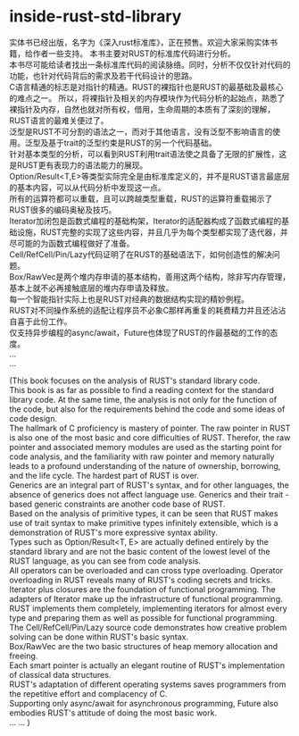 # inside-rust-std-library
实体书已经出版，名字为《深入rust标准库》，正在预售。欢迎大家采购实体书籍，给作者一些支持。
本书主要对RUST的标准库代码进行分析。  
本书尽可能给读者找出一条标准库代码的阅读脉络。同时，分析不仅仅针对代码的功能，也针对代码背后的需求及若干代码设计的思路。   
C语言精通的标志是对指针的精通。RUST的裸指针也是RUST的最基础及最核心的难点之一。 
所以，将裸指针及相关的内存模块作为代码分析的起始点，熟悉了裸指针及内存，自然也就对所有权，借用，生命周期的本质有了深刻的理解，RUST语言的最难关便过了。      
泛型是RUST不可分割的语法之一，而对于其他语言，没有泛型不影响语言的使用。泛型及基于trait的泛型约束是RUST的另一个代码基础。    
针对基本类型的分析，可以看到RUST利用trait语法使之具备了无限的扩展性，这是RUST更有表现力的语法能力的展现。     
Option<T>/Result<T,E>等类型实际完全是由标准库定义的，并不是RUST语言最底层的基本内容，可以从代码分析中发现这一点。    
所有的运算符都可以重载，且可以跨越类型重载，RUST的运算符重载揭示了RUST很多的编码奥秘及技巧。       
Iterator加闭包是函数式编程的基础构架，Iterator的适配器构成了函数式编程的基础设施，RUST完整的实现了这些内容，并且几乎为每个类型都实现了迭代器，并尽可能的为函数式编程做好了准备。    
Cell<T>/RefCell<T>/Pin<T>/Lazy<T>代码证明了在RUST的基础语法下，如何创造性的解决问题。     
Box<T>/RawVec<T>是两个堆内存申请的基本结构，善用这两个结构，除非写内存管理，基本上就不必再接触底层的堆内存申请及释放。    
每一个智能指针实际上也是RUST对经典的数据结构实现的精妙例程。    
RUST对不同操作系统的适配让程序员不必象C那样再重复的耗费精力并且还沾沾自喜于此份工作。    
仅支持异步编程的async/await，Future也体现了RUST的作最基础的工作的态度。    
...  
...  
  
(This book focuses on the analysis of RUST's standard library code.  
This book is as far as possible to find a reading context for the standard library code. At the same time, the analysis is not only for the function of the code, but also for the requirements behind the code and some ideas of code design.  
The hallmark of C proficiency is mastery of pointer. The raw pointer in RUST is also one of the most basic and core difficulties of RUST. Therefor, the raw pointer and  associated memory modules are used as the starting point for code analysis, and the familiarity with raw pointer and memory naturally leads to a profound understanding of the nature of ownership, borrowing, and the life cycle. The hardest part of RUST is over.  
Generics are an integral part of RUST's syntax, and for other languages, the absence of generics does not affect language use. Generics and their trait - based generic constraints are another code base of RUST.  
Based on the analysis of primitive types, it can be seen that RUST makes use of trait syntax to make primitive types infinitely extensible, which is a demonstration of RUST's more expressive syntax ability.  
Types such as Option<T>/Result<T, E> are actually defined entirely by the standard library and are not the basic content of the lowest level of the RUST language, as you can see from code analysis.  
All operators can be overloaded and can cross type overloading. Operator overloading in RUST reveals many of RUST's coding secrets and tricks.  
Iterator plus closures are the foundation of functional programming. The adapters of Iterator make up the infrastructure of functional programming. RUST implements them completely, implementing iterators for almost every type and preparing them as well as possible for functional programming.  
The Cell/RefCell/Pin/Lazy source code demonstrates how creative problem solving can be done within RUST's basic syntax.  
Box/RawVec are the two basic structures of heap memory allocation and freeing.   
Each smart pointer is actually an elegant routine of RUST's implementation of classical data structures.  
RUST's adaptation of different operating systems saves programmers from the repetitive effort and complacency of C.  
Supporting only async/await for asynchronous programming, Future also embodies RUST's attitude of doing the most basic work.  
... 
...
)
